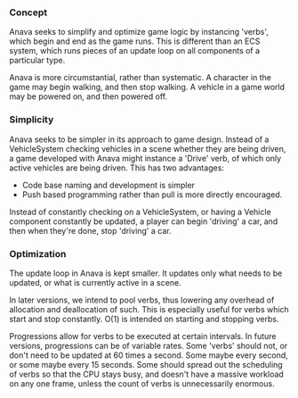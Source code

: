 ### Concept

Anava seeks to simplify and optimize game logic by instancing 'verbs', which begin and end as the game runs. This is different than an ECS system, which runs pieces of an update loop on all components of a particular type.

Anava is more circumstantial, rather than systematic. A character in the game may begin walking, and then stop walking. A vehicle in a game world may be powered on, and then powered off.

### Simplicity

Anava seeks to be simpler in its approach to game design. Instead of a VehicleSystem checking vehicles in a scene whether they are being driven, a game developed with Anava might instance a 'Drive' verb, of which only active vehicles are being driven. This has two advantages:

- Code base naming and development is simpler
- Push based programming rather than pull is more directly encouraged.

Instead of constantly checking on a VehicleSystem, or having a Vehicle component constantly be updated, a player can begin 'driving' a car, and then when they're done, stop 'driving' a car.

### Optimization

The update loop in Anava is kept smaller. It updates only what needs to be updated, or what is currently active in a scene.

In later versions, we intend to pool verbs, thus lowering any overhead of allocation and deallocation of such. This is especially useful for verbs which start and stop constantly. O(1) is intended on starting and stopping verbs.

Progressions allow for verbs to be executed at certain intervals. In future versions, progressions can be of variable rates. Some 'verbs' should not, or don't need to be updated at 60 times a second. Some maybe every second, or some maybe every 15 seconds. Some should spread out the scheduling of verbs so that the CPU stays busy, and doesn't have a massive workload on any one frame, unless the count of verbs is unnecessarily enormous.